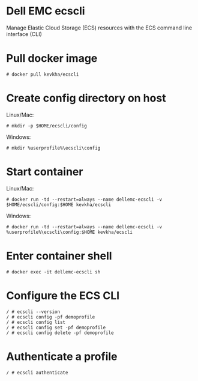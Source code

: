 # Dell EMC ecscli
Manage Elastic Cloud Storage (ECS) resources with the ECS command line interface (CLI)

# Pull docker image

    # docker pull kevkha/ecscli

# Create config directory on host

Linux/Mac:

    # mkdir -p $HOME/ecscli/config

Windows:

    # mkdir %userprofile%\ecscli\config
    

# Start container

Linux/Mac:

    # docker run -td --restart=always --name dellemc-ecscli -v $HOME/ecscli/config:$HOME kevkha/ecscli

Windows:

    # docker run -td --restart=always --name dellemc-ecscli -v %userprofile%\ecscli\config:$HOME kevkha/ecscli

# Enter container shell

    # docker exec -it dellemc-ecscli sh

# Configure the ECS CLI

    / # ecscli --version
    / # ecscli config -pf demoprofile
    / # ecscli config list
    / # ecscli config set -pf demoprofile
    / # ecscli config delete -pf demoprofile
    
# Authenticate a profile

    / # ecscli authenticate
